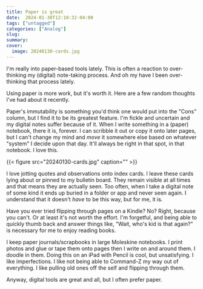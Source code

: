 ```yaml
---
title: Paper is great
date:  2024-01-30T12:10:32-04:00
tags: ["untagged"]
categories: ["Analog"]
slug: 
summary:
cover:
  image: 20240130-cards.jpg
---
```


I'm really into paper-based tools lately. This is often a reaction to over-thinking my (digital) note-taking process. And oh my have I been over-thinking that process lately.

Using paper is more work, but it's worth it. Here are a few random thoughts I've had about it recently.

Paper's immutability is something you'd think one would put into the "Cons" column, but I find it to be its greatest feature. I'm fickle and uncertain and my digital notes suffer because of it. When I write something in a (paper) notebook, there it is, forever. I can scribble it out or copy it onto later pages, but I can't change my mind and *move* it somewhere else based on whatever "system" I decide upon that day. It'll always be right in that spot, in that notebook. I love this.

{{< figure src="20240130-cards.jpg" caption="" >}}

I love jotting quotes and observations onto index cards. I leave these cards lying about or pinned to my bulletin board. They remain visible at all times and that means they are actually seen. Too often, when I take a digital note of some kind it ends up buried in a folder or app and never seen again. I understand that it doesn't *have* to be this way, but for me, it is.

Have you ever tried flipping through pages on a Kindle? No? Right, because you can't. Or at least it's not worth the effort. I'm forgetful, and being able to quickly thumb back and answer things like, "Wait, who's kid is that again?" is necessary for me to enjoy reading books.

I keep paper journals/scrapbooks in large Moleskine notebooks. I print photos and glue or tape them onto pages then I write on and around them. I doodle in them. Doing this on an iPad with Pencil is cool, but unsatisfying. I like imperfections. I like not being able to Command-Z my way out of everything. I like pulling old ones off the self and flipping through them.

Anyway, digital tools are great and all, but I often prefer paper.

